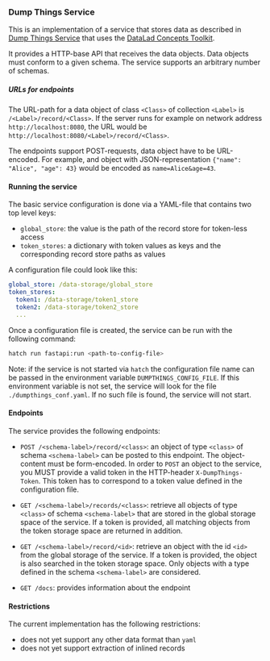 
### Dump Things Service

This is an implementation of a service that stores data as described in
[Dump Things Service](https://concepts.datalad.org/dump-things-service) that uses the [DataLad Concepts Toolkit](https://concepts.datalad.org/dump-things).

It provides a HTTP-base API that receives the data objects.
Data objects must conform to a given schema. The service supports an arbitrary number of schemas.

##### URLs for endpoints

The URL-path for a data object of class `<Class>` of collection `<Label>` is `/<Label>/record/<Class>`.
If the server runs for example on network address `http://localhost:8080`, the URL would be `http://localhost:8080/<Label>/record/<Class>`.

The endpoints support POST-requests, data object have to be URL-encoded. For example, and object with JSON-representation `{"name": "Alice", "age": 43}` would be encoded as `name=Alice&age=43`.


#### Running the service

The basic service configuration is done via a YAML-file that contains two top level keys:

- `global_store`: the value is the path of the record store for token-less access
- `token_stores`: a dictionary with token values as keys and the corresponding record store paths as values

A configuration file could look like this:

```yaml
global_store: /data-storage/global_store
token_stores:
  token1: /data-storage/token1_store
  token2: /data-storage/token2_store
  ...
```

Once a configuration file is created, the service can be run with the following command:

```bash
hatch run fastapi:run <path-to-config-file> 
```

Note: if the service is not started via `hatch` the configuration file name can be passed in the environment variable `DUMPTHINGS_CONFIG_FILE`.
If this environment variable is not set, the service will look for the file `./dumpthings_conf.yaml`.
If no such file is found, the service will not start.


#### Endpoints

The service provides the following endpoints:

- `POST /<schema-label>/record/<class>`: an object of type `<class>` of schema `<schema-label>` can be posted to this endpoint. The object-content must be form-encoded.
 In order to `POST` an object to the service, you MUST provide a valid token in the HTTP-header `X-DumpThings-Token`. This token has to correspond to a token value defined in the configuration file.


- `GET /<schema-label>/records/<class>`: retrieve all objects of type `<class>` of schema `<schema-label>` that are stored in the global storage space of the service.
 If a token is provided, all matching objects from the token storage space are returned in addition.


- `GET /<schema-label>/record/<id>`: retrieve an object with the id `<id>` from the global storage of the service. If a token is provided, the object is also searched in the token storage space. Only objects with a type defined in the schema `<schema-label>` are considered.


- `GET /docs`: provides information about the endpoint


#### Restrictions

The current implementation has the following restrictions:

- does not yet support any other data format than `yaml`
- does not yet support extraction of inlined records
